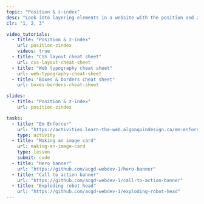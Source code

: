 ```yaml
---
topic: "Position & z-index"
desc: "Look into layering elements in a website with the position and z-index properties."
clr: "1, 2, 3"

video_tutorials:
  - title: "Position & z-index"
    url: position-zindex
    videos: true
  - title: "CSS layout cheat sheet"
    url: css-layout-cheat-sheet
  - title: "Web typography cheat sheet"
    url: web-typography-cheat-sheet
  - title: "Boxes & borders cheat sheet"
    url: boxes-borders-cheat-sheet

slides:
  - title: "Position & z-index"
    url: position-zindex

tasks:
  - title: "Em Enforcer"
    url: "https://activities.learn-the-web.algonquindesign.ca/em-enforcer/"
    type: activity
  - title: "Making an image card"
    url: making-an-image-card
    type: lesson
    submit: code
  - title: "Hero banner"
    url: "https://github.com/acgd-webdev-1/hero-banner"
  - title: "Call to action banner"
    url: "https://github.com/acgd-webdev-1/call-to-action-banner"
  - title: "Exploding robot head"
    url: "https://github.com/acgd-webdev-1/exploding-robot-head"
---
```

